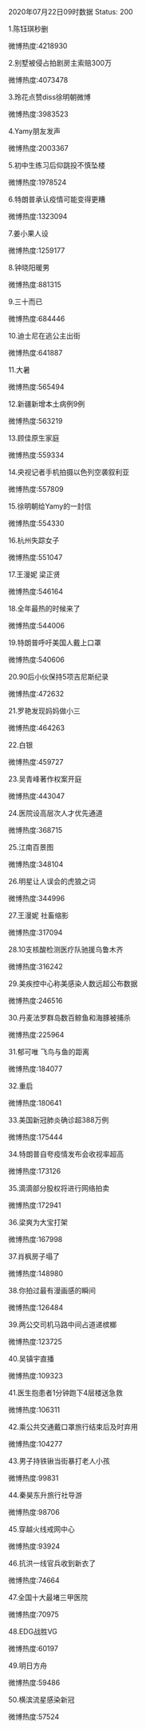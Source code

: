 2020年07月22日09时数据
Status: 200

1.陈钰琪秒删

微博热度:4218930

2.别墅被侵占拍剧房主索赔300万

微博热度:4073478

3.玲花点赞diss徐明朝微博

微博热度:3983523

4.Yamy朋友发声

微博热度:2003367

5.初中生练习后仰跳投不慎坠楼

微博热度:1978524

6.特朗普承认疫情可能变得更糟

微博热度:1323094

7.姜小果人设

微博热度:1259177

8.钟晓阳暖男

微博热度:881315

9.三十而已

微博热度:684446

10.迪士尼在逃公主出街

微博热度:641887

11.大暑

微博热度:565494

12.新疆新增本土病例9例

微博热度:563219

13.顾佳原生家庭

微博热度:559334

14.央视记者手机拍摄以色列空袭叙利亚

微博热度:557809

15.徐明朝给Yamy的一封信

微博热度:554330

16.杭州失踪女子

微博热度:551047

17.王漫妮 梁正贤

微博热度:546164

18.全年最热的时候来了

微博热度:544006

19.特朗普呼吁美国人戴上口罩

微博热度:540606

20.90后小伙保持5项吉尼斯纪录

微博热度:472632

21.罗艳发现妈妈做小三

微博热度:464263

22.白银

微博热度:459727

23.吴青峰著作权案开庭

微博热度:443047

24.医院设高层次人才优先通道

微博热度:368715

25.江南百景图

微博热度:348104

26.明星让人误会的虎狼之词

微博热度:344996

27.王漫妮 社畜缩影

微博热度:317094

28.10支核酸检测医疗队驰援乌鲁木齐

微博热度:316242

29.美疾控中心称美感染人数远超公布数据

微博热度:246516

30.丹麦法罗群岛数百鲸鱼和海豚被捕杀

微博热度:225964

31.郁可唯 飞鸟与鱼的距离

微博热度:184077

32.重启

微博热度:180641

33.美国新冠肺炎确诊超388万例

微博热度:175444

34.特朗普自夸疫情发布会收视率超高

微博热度:173126

35.滴滴部分股权将进行网络拍卖

微博热度:172941

36.梁爽为大宝打架

微博热度:167998

37.肖枫房子塌了

微博热度:148980

38.你拍过最有漫画感的瞬间

微博热度:126484

39.两公交司机马路中间占道递槟榔

微博热度:123725

40.吴镇宇直播

微博热度:109323

41.医生抱患者1分钟跑下4层楼送急救

微博热度:106311

42.乘公共交通戴口罩旅行结束后及时弃用

微博热度:104277

43.男子持铁锹当街暴打老人小孩

微博热度:99831

44.秦昊东升旅行社导游

微博热度:98706

45.穿越火线戒网中心

微博热度:93924

46.抗洪一线官兵收到新衣了

微博热度:74664

47.全国十大最堵三甲医院

微博热度:70975

48.EDG战胜VG

微博热度:60197

49.明日方舟

微博热度:59486

50.横滨流星感染新冠

微博热度:57524

